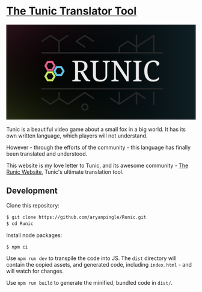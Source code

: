 # [The Tunic Translator Tool](https://aryanpingle.github.io/Runic/)

<p align="center">
    <img src="./public/images/banner.jpg" alt="Banner image showing off Runic">
</p>

Tunic is a beautiful video game about a small fox in a big world. It has its own written language, which players will not understand.<br>

However - through the efforts of the community - this language has finally been translated and understood.

This website is my love letter to Tunic, and its awesome community - [The Runic Website](https://aryanpingle.github.io/Runic/), Tunic's ultimate translation tool.

## Development

Clone this repository:

```bash
$ git clone https://github.com/aryanpingle/Runic.git
$ cd Runic
```

Install node packages:

```bash
$ npm ci
```

Use `npm run dev` to transpile the code into JS. The `dist` directory will contain the copied assets, and generated code, including `index.html` - and will watch for changes.

Use `npm run build` to generate the minified, bundled code in `dist/`.
